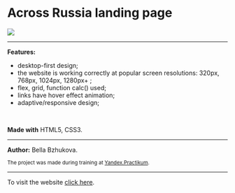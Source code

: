 # Across Russia landing page

![](./images/lead-polka.jpg)
___
**Features:**
* desktop-first design;
* the website is working correctly at popular screen resolutions: 320px, 768px, 1024px, 1280px+ ; 
* flex, grid, function calc() used;
* links have hover effect animation;
* adaptive/responsive design;
<br>

**Made with** HTML5, CSS3.
___
**Author:** Bella Bzhukova.<br>

<sub>The project was made during training at [Yandex.Practikum](https://practicum.yandex.ru).</sub>
___
To visit the website <a href="https://bellabzhu.github.io/landing_across-Russia" onclick="return ! window.open(this.href);">click here</a>.
